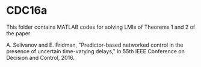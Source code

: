 # CDC16a

This folder contains MATLAB codes for solving LMIs of Theorems 1 and 2 of the paper 

A. Selivanov and E. Fridman, "Predictor-based networked control in the presence of uncertain time-varying delays," in 55th IEEE Conference on Decision and Control, 2016.
